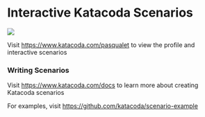 # Interactive Katacoda Scenarios

[![](http://shields.katacoda.com/katacoda/pasqualet/count.svg)](https://www.katacoda.com/pasqualet "Get your profile on Katacoda.com")

Visit https://www.katacoda.com/pasqualet to view the profile and interactive scenarios

### Writing Scenarios
Visit https://www.katacoda.com/docs to learn more about creating Katacoda scenarios

For examples, visit https://github.com/katacoda/scenario-example
